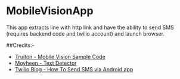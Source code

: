 # MobileVisionApp
This app extracts line with http link and have the ability to send SMS (requires backend code and twilio account) and launch browser.

##Credits:-
-  [Truiton - Mobile Vision Sample Code](https://github.com/Truiton/MobileVisionAPI/tree/master/OCRSample)
-  [Moyheen - Text Detector](https://github.com/moyheen/text-detector)
-  [Twilio Blog - How To Send SMS via Android app](https://www.twilio.com/blog/2016/05/how-to-send-an-sms-from-android.html)
